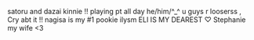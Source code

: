 satoru and dazai kinnie !!
playing pt all day
he/him/^_^
u guys r looserss , Cry abt it !!
nagisa is my #1 pookie ilysm
ELI IS MY DEAREST ♡
Stephanie my wife <3
